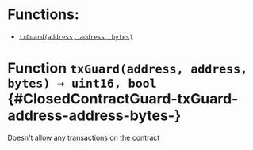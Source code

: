 

# Functions:
- [`txGuard(address, address, bytes)`](#ClosedContractGuard-txGuard-address-address-bytes-)



# Function `txGuard(address, address, bytes) → uint16, bool` {#ClosedContractGuard-txGuard-address-address-bytes-}
Doesn't allow any transactions on the contract





